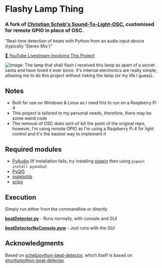 Flashy Lamp Thing
=================
### A fork of [Christian Scheb's Sound-To-Light-OSC](https://github.com/scheb/sound-to-light-osc), customised for remote GPIO in place of OSC.

"Real-time detection of beats with Python from an audio input device (typically 'Stereo Mix')"

[🎥 YouTube Livestream Involving This Project](https://www.youtube.com/watch?v=NwTgbfzS-9w)

![Image: The lamp that shall flash](lamp.png)
I received this lamp as apart of a secret santa and have loved it ever since. It's internal electronics are really simple, allowing me to do this project without risking the lamp (or my life I guess).

Notes
-----

- Built for use on Windows & Linux as I need this to run on a Raspberry Pi 4
- This project is tailored to my personal needs, therefore, there may be some weird code
- The removal of OSC does sort-of kill the point of the original repo, however, I'm using remote GPIO as I'm using a Raspberry Pi 4 for light control and it's the easiest way to implement it

Required modules
----------------

- [PyAudio](https://pypi.org/project/PyAudio) (If installation fails, try installing [pipwin](https://pypi.org/project/pipwin) then using `pipwin install pyaudio`)
- [PyQt5](https://pypi.org/project/PyQt5)
- [matplotlib](https://pypi.org/project/matplotlib)
- [scipy](https://pypi.org/project/scipy)

Execution
---------
Simply run either from the commandline or directly

[**beatDetector.py**](beatDetector.py) - Runs normally, with console and GUI

[**beatDetectorNoConsole.pyw**](beatDetectorNoConsole.pyw) - Just runs with the GUI

Acknowledgments
---------------

Based on [scheb/python-beat-detector](https://github.com/scheb/sound-to-light-osc), which itself is based on [shunfu/python-beat-detector](https://github.com/shunfu/python-beat-detector)
